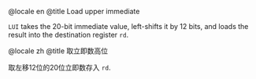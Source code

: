 @locale en
@title Load upper immediate

`LUI` takes the 20-bit immediate value, left-shifts it by 12 bits, and loads the result into the destination register `rd`.

@locale zh
@title 取立即数高位

取左移12位的20位立即数存入 `rd`.